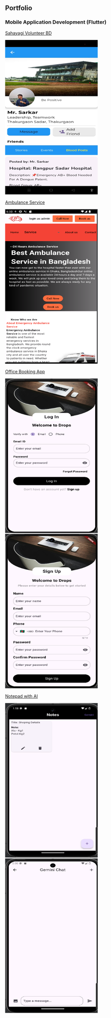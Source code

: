 ## Portfolio

### Mobile Application Development (Flutter) 

[Sahayagi Volunteer BD](https://github.com/jhalto/sahayagi)

<img src="images/sahayagi1.jpeg?raw=true" width="300" height="500"/>

[Ambulance Service](https://github.com/jhalto/ambulance_service)

<img src="images/1.png?raw=true" width="300" height="500"/>

[Office Booking App](https://github.com/jhalto/office_booking)

<img src="images/office_1.png?raw=true" width="300" height="500"/>
<img src="images/office_2.png?raw=true" width="300" height="500"/>

[Notepad with AI](https://github.com/jhalto/notepad)

<img src="images/notepad_1.png?raw=true" width="300" height="500"/>
<img src="images/notepad_2.png?raw=true" width="300" height="500"/>

<!-- Remove the above link if you don't want to attribute -->
